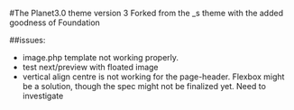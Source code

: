 #The Planet3.0 theme version 3
Forked from the _s theme with the added goodness of Foundation

##issues:
* image.php template not working properly.
* test next/preview with floated image
* vertical align centre is not working for the page-header. Flexbox might be a solution, though the spec might not be finalized yet. Need to investigate